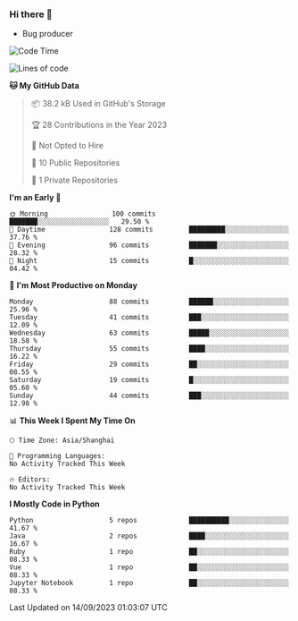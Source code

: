 ### Hi there 👋
* Bug producer
<!--START_SECTION:waka-->
![Code Time](http://img.shields.io/badge/Code%20Time-913%20hrs%2036%20mins-blue)

![Lines of code](https://img.shields.io/badge/From%20Hello%20World%20I%27ve%20Written-79.8%20thousand%20lines%20of%20code-blue)

**🐱 My GitHub Data** 

> 📦 38.2 kB Used in GitHub's Storage 
 > 
> 🏆 28 Contributions in the Year 2023
 > 
> 🚫 Not Opted to Hire
 > 
> 📜 10 Public Repositories 
 > 
> 🔑 1 Private Repositories 
 > 
**I'm an Early 🐤** 

```text
🌞 Morning                100 commits         ███████░░░░░░░░░░░░░░░░░░   29.50 % 
🌆 Daytime                128 commits         █████████░░░░░░░░░░░░░░░░   37.76 % 
🌃 Evening                96 commits          ███████░░░░░░░░░░░░░░░░░░   28.32 % 
🌙 Night                  15 commits          █░░░░░░░░░░░░░░░░░░░░░░░░   04.42 % 
```
📅 **I'm Most Productive on Monday** 

```text
Monday                   88 commits          ██████░░░░░░░░░░░░░░░░░░░   25.96 % 
Tuesday                  41 commits          ███░░░░░░░░░░░░░░░░░░░░░░   12.09 % 
Wednesday                63 commits          █████░░░░░░░░░░░░░░░░░░░░   18.58 % 
Thursday                 55 commits          ████░░░░░░░░░░░░░░░░░░░░░   16.22 % 
Friday                   29 commits          ██░░░░░░░░░░░░░░░░░░░░░░░   08.55 % 
Saturday                 19 commits          █░░░░░░░░░░░░░░░░░░░░░░░░   05.60 % 
Sunday                   44 commits          ███░░░░░░░░░░░░░░░░░░░░░░   12.98 % 
```


📊 **This Week I Spent My Time On** 

```text
🕑︎ Time Zone: Asia/Shanghai

💬 Programming Languages: 
No Activity Tracked This Week

🔥 Editors: 
No Activity Tracked This Week
```

**I Mostly Code in Python** 

```text
Python                   5 repos             ██████████░░░░░░░░░░░░░░░   41.67 % 
Java                     2 repos             ████░░░░░░░░░░░░░░░░░░░░░   16.67 % 
Ruby                     1 repo              ██░░░░░░░░░░░░░░░░░░░░░░░   08.33 % 
Vue                      1 repo              ██░░░░░░░░░░░░░░░░░░░░░░░   08.33 % 
Jupyter Notebook         1 repo              ██░░░░░░░░░░░░░░░░░░░░░░░   08.33 % 
```




 Last Updated on 14/09/2023 01:03:07 UTC
<!--END_SECTION:waka-->
